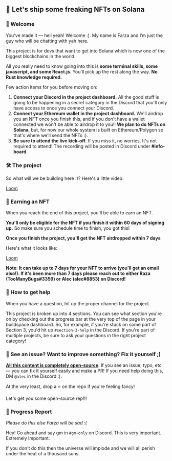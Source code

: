 ## 💎 Let's ship some freaking NFTs on Solana

### 👋 Welcome

You've made it — hell yeah! Welcome :). My name is Farza and I’m just the guy who will be chatting with yah here.

This project is for devs that want to get into Solana which is now one of the biggest blockchains in the world.

All you really need to know going into this is **some terminal skills, some javascript, and some React.js**. You'll pick up the rest along the way. **No Rust knowledge required.**

Few action items for you before moving on:

1. **Connect your Discord in the project dashboard.** All the good stuff is going to be happening in a secret category in the Discord that you'll only have access to once you connect your Discord.
2. **Connect your Ethereum wallet in the project dashboard.** We'll airdrop you an NFT once you finish this, and if you don't have a wallet connected we won't be able to airdrop it to you!! **We plan to do NFTs on Solana**, but, for now our whole system is built on Ethereum/Polygon so that's where we'll send the NFTs :).
3. **Be sure to attend the live kick-off**. If you miss it, no worries. It's not required to attend! The recording will be posted in Discord under **#info-board**.

### 🛠 The project

So what will we be building here :)? Here's a little video:

[Loom](https://www.loom.com/share/837446b7f9f44e519e383a39df620c98)

### 💎 Earning an NFT

When you reach the end of this project, you'll be able to earn an NFT.

**You'll only be eligible for the NFT if you finish it within 60 days of signing up.** So make sure you schedule time to finish, you got this!

**Once you finish the project, you'll get the NFT airdropped within 7 days**

Here's what it looks like:

[Loom](https://www.loom.com/share/a538ff4207a544779807a1358606b441)

**Note: It can take up to 7 days for your NFT to arrive (you'll get an email also!). If it's been more than 7 days please reach out to either Raza (TooManyBugs#3359) or Alec (alec#8853) on Discord!**

### 🤚 How to get help

When you have a question, hit up the proper channel for the project.

This project is broken up into 4 sections. You can see what section you're on by checking out the progress bar at the very top of the page in your buildspace dashboard. So, for example, if you're stuck on some part of Section 3, you'd hit up `#section-3-help` in the Discord. If you're part of multiple projects, be sure to ask your questions in the right project category!

### 🤘 See an issue? Want to improve something? Fix it yourself ;)

**[All this content is completely open-source](https://github.com/buildspace/buildspace-projects)**. If you see an issue, typo, etc — you can fix it yourself easily and make a PR! If you need help doing this, DM `@alec` in the Discord :).

At the very least, drop a ⭐ on the repo if you're feeling fancy!

Let's get you some open-source rep!!!

### 🚨 Progress Report

_Please do this else Farza will be sad :(_

Hey! Go ahead and say gm in `#gm-only` on Discord. This is very important. Extremely important.

If you don't do this then the universe will implode and we will all perish under the heat of a thousand suns.
